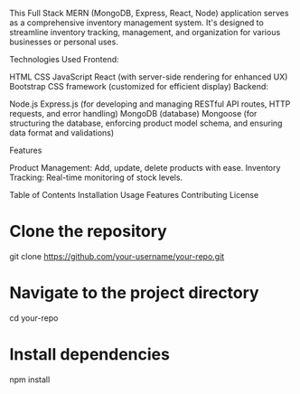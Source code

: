 This Full Stack MERN (MongoDB, Express, React, Node) application serves as a comprehensive inventory management system. It's designed to streamline inventory tracking, management, and organization for various businesses or personal uses.

Technologies Used
Frontend:

HTML
CSS
JavaScript
React (with server-side rendering for enhanced UX)
Bootstrap CSS framework (customized for efficient display)
Backend:

Node.js
Express.js (for developing and managing RESTful API routes, HTTP requests, and error handling)
MongoDB (database)
Mongoose (for structuring the database, enforcing product model schema, and ensuring data format and validations)

Features

Product Management: Add, update, delete products with ease.
Inventory Tracking: Real-time monitoring of stock levels.




Table of Contents
Installation
Usage
Features
Contributing
License


# Clone the repository
git clone https://github.com/your-username/your-repo.git

# Navigate to the project directory
cd your-repo

# Install dependencies
npm install
